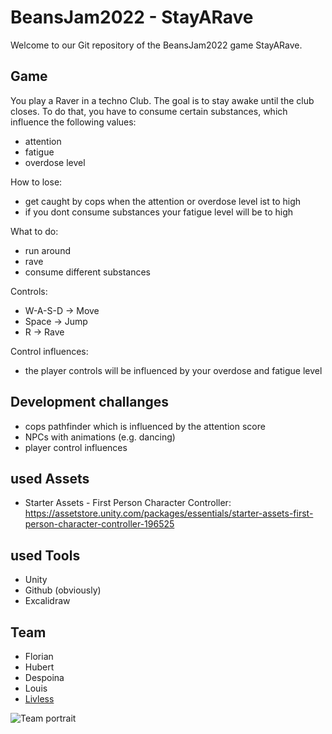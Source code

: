 # BeansJam2022 - StayARave

Welcome to our Git repository of the BeansJam2022 game StayARave.

## Game
You play a Raver in a techno Club. The goal is to stay awake until the club closes.
To do that, you have to consume certain substances, which influence the following values:
- attention
- fatigue
- overdose level

How to lose:
- get caught by cops when the attention or overdose level ist to high
- if you dont consume substances your fatigue level will be to high

What to do:
- run around
- rave
- consume different substances

Controls:
- W-A-S-D -> Move
- Space   -> Jump
- R       -> Rave


Control influences:
- the player controls will be influenced by your overdose and fatigue level

## Development challanges
- cops pathfinder which is influenced by the attention score
- NPCs with animations (e.g. dancing)
- player control influences

## used Assets
- Starter Assets - First Person Character Controller: https://assetstore.unity.com/packages/essentials/starter-assets-first-person-character-controller-196525

## used Tools
- Unity
- Github (obviously)
- Excalidraw

## Team
- Florian
- Hubert
- Despoina
- Louis
- [Livless](https://open.spotify.com/artist/5Y2eKcKk2XuszeFMWw7Jzk?si=4H7TbZeiS5-vrjufuvLlsQ)

![Team portrait](https://media.tenor.com/UHvv3z9mZloAAAAd/millennium-bsb.gif)
